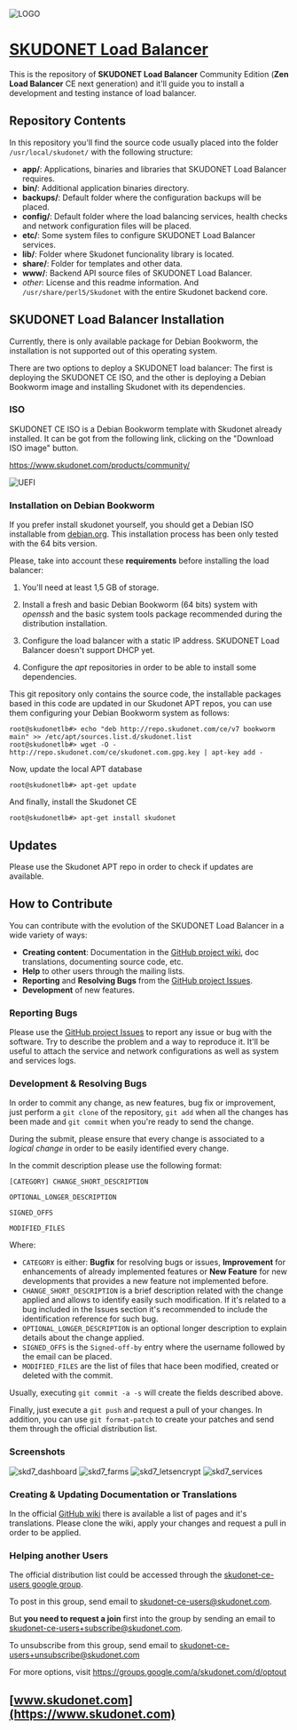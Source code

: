 ![LOGO](https://github.com/SKUDONET/skdlb/assets/139971696/49c9cb23-e2ab-4bd6-93ca-a1efe29fe240)

# [SKUDONET Load Balancer](https://www.skudonet.com)
This is the repository of **SKUDONET Load Balancer** Community Edition (**Zen Load Balancer** CE next generation) and it'll guide you to install a development and testing instance of load balancer.

## Repository Contents
In this repository you'll find the source code usually placed into the folder `/usr/local/skudonet/` with the following structure:
- **app/**: Applications, binaries and libraries that SKUDONET Load Balancer requires.
- **bin/**: Additional application binaries directory. 
- **backups/**: Default folder where the configuration backups will be placed.
- **config/**: Default folder where the load balancing services, health checks and network configuration files will be placed.
- **etc/**: Some system files to configure SKUDONET Load Balancer services.
- **lib/**: Folder where Skudonet funcionality library is located.
- **share/**: Folder for templates and other data.
- **www/**: Backend API source files of SKUDONET Load Balancer.
- *other*: License and this readme information.
And `/usr/share/perl5/Skudonet` with the entire Skudonet backend core.

## SKUDONET Load Balancer Installation

Currently, there is only available package for Debian Bookworm, the installation is not supported out of this operating system.

There are two options to deploy a SKUDONET load balancer: The first is deploying the SKUDONET CE ISO, and the other is deploying a Debian Bookworm image and installing Skudonet with its dependencies.

### ISO

SKUDONET CE ISO is a Debian Bookworm template with Skudonet already installed. It can be got from the following link, clicking on the "Download ISO image" button.

https://www.skudonet.com/products/community/

![UEFI](https://github.com/SKUDONET/skdlb/assets/139971696/657c34f4-df8b-40c1-aa26-9fb1e1bdc490)

### Installation on Debian Bookworm

If you prefer install skudonet yourself, you should get a Debian ISO installable from [debian.org](https://www.debian.org/distrib/). This installation process has been only tested with the 64 bits version.

Please, take into account these **requirements** before installing the load balancer:

1. You'll need at least 1,5 GB of storage.

2. Install a fresh and basic Debian Bookworm (64 bits) system with *openssh* and the basic system tools package recommended during the distribution installation.

3. Configure the load balancer with a static IP address. SKUDONET Load Balancer doesn't support DHCP yet.

4. Configure the *apt* repositories in order to be able to install some dependencies.


This git repository only contains the source code, the installable packages based in this code are updated in our Skudonet APT repos, you can use them configuring your Debian Bookworm system as follows: 

```
root@skudonetlb#> echo "deb http://repo.skudonet.com/ce/v7 bookworm main" >> /etc/apt/sources.list.d/skudonet.list
root@skudonetlb#> wget -O - http://repo.skudonet.com/ce/skudonet.com.gpg.key | apt-key add -
```
Now, update the local APT database
```
root@skudonetlb#> apt-get update
```
And finally, install the Skudonet CE
```
root@skudonetlb#> apt-get install skudonet
```

## Updates

Please use the Skudonet APT repo in order to check if updates are available. 


## How to Contribute
You can contribute with the evolution of the SKUDONET Load Balancer in a wide variety of ways:

- **Creating content**: Documentation in the [GitHub project wiki](https://github.com/skudonet/skdlb/wiki), doc translations, documenting source code, etc.
- **Help** to other users through the mailing lists.
- **Reporting** and **Resolving Bugs** from the [GitHub project Issues](https://github.com/skudonet/skdlb/issues).
- **Development** of new features.

### Reporting Bugs
Please use the [GitHub project Issues](https://github.com/skudonet/skdlb/issues) to report any issue or bug with the software. Try to describe the problem and a way to reproduce it. It'll be useful to attach the service and network configurations as well as system and services logs.

### Development & Resolving Bugs
In order to commit any change, as new features, bug fix or improvement, just perform a `git clone` of the repository, `git add` when all the changes has been made and `git commit` when you're ready to send the change.

During the submit, please ensure that every change is associated to a *logical change* in order to be easily identified every change.

In the commit description please use the following format:
```
[CATEGORY] CHANGE_SHORT_DESCRIPTION

OPTIONAL_LONGER_DESCRIPTION

SIGNED_OFFS

MODIFIED_FILES
```

Where:
- `CATEGORY` is either: **Bugfix** for resolving bugs or issues, **Improvement** for enhancements of already implemented features or **New Feature** for new developments that provides a new feature not implemented before.
- `CHANGE_SHORT_DESCRIPTION` is a brief description related with the change applied and allows to identify easily such modification. If it's related to a bug included in the Issues section it's recommended to include the identification reference for such bug.
- `OPTIONAL_LONGER_DESCRIPTION` is an optional longer description to explain details about the change applied.
- `SIGNED_OFFS` is the `Signed-off-by` entry where the username followed by the email can be placed.
- `MODIFIED_FILES` are the list of files that hace been modified, created or deleted with the commit.

Usually, executing `git commit -a -s` will create the fields described above.

Finally, just execute a `git push` and request a pull of your changes. In addition, you can use `git format-patch` to create your patches and send them through the official distribution list.

### Screenshots

![skd7_dashboard](https://github.com/SKUDONET/skdlb/assets/139971696/21cab240-f404-422b-86e0-9b982bc91e7f)
![skd7_farms](https://github.com/SKUDONET/skdlb/assets/139971696/5bb18d4d-be4c-4602-b02f-cb8fe0b3ad3e)
![skd7_letsencrypt](https://github.com/SKUDONET/skdlb/assets/139971696/55e86ec5-6b94-4f39-86f6-d110f11976ad)
![skd7_services](https://github.com/SKUDONET/skdlb/assets/139971696/888abde7-5f39-4207-b60e-04f6787e434e)

### Creating & Updating Documentation or Translations
In the official [GitHub wiki](https://github.com/skudonet/skdlb/wiki) there is available a list of pages and it's translations. Please clone the wiki, apply your changes and request a pull in order to be applied.

### Helping another Users
The official distribution list could be accessed through the [skudonet-ce-users google group](https://groups.google.com/a/skudonet.com/group/skudonet-ce-users/).

To post in this group, send email to [skudonet-ce-users@skudonet.com](mailto:skudonet-ce-users@skudonet.com).

But **you need to request a join** first into the group by sending an email to [skudonet-ce-users+subscribe@skudonet.com](mailto:skudonet-ce-users+subscribe@skudonet.com).

To unsubscribe from this group, send email to skudonet-ce-users+unsubscribe@skudonet.com

For more options, visit https://groups.google.com/a/skudonet.com/d/optout


## [www.skudonet.com](https://www.skudonet.com)
